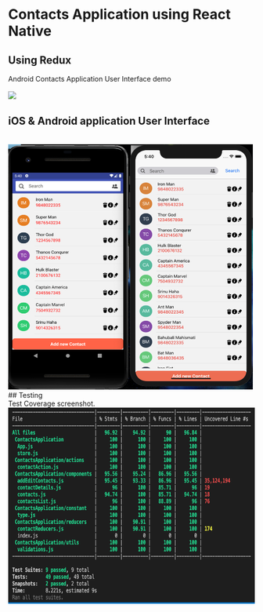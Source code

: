 # Contacts Application using React Native
## Using Redux
 Android Contacts Application User Interface demo  </br>
 </br>
<img src='https://user-images.githubusercontent.com/46079085/99878693-3d634b00-2c2d-11eb-9f93-3486fd97d0bc.gif'> </br>
## iOS & Android application User Interface </br>
</br>
<img src='iOS and Android view.png' height='500', width='500'>
## Testing </br>
Test Coverage screenshot.
<img src='testcoverage.png' height='400', width='750'>
